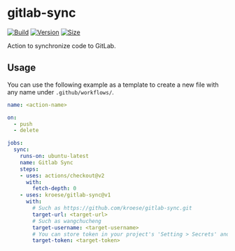 # gitlab-sync
[![Build](https://github.com/kroese/gitlab-sync/workflows/Build/badge.svg)](https://github.com/kroese/gitlab-sync/)
[![Version](https://img.shields.io/github/v/tag/kroese/gitlab-sync?label=version&color=066da5)](https://github.com/kroese/gitlab-sync/)
[![Size](https://img.shields.io/github/languages/code-size/kroese/gitlab-sync?label=size&color=066da5)](https://github.com/kroese/gitlab-sync/)

Action to synchronize code to GitLab.

## Usage

You can use the following example as a template to create a new file with any name under `.github/workflows/`.

```yaml
name: <action-name>

on: 
  - push
  - delete

jobs:
  sync:
    runs-on: ubuntu-latest
    name: Gitlab Sync
    steps:
    - uses: actions/checkout@v2
      with:
        fetch-depth: 0
    - uses: kroese/gitlab-sync@v1
      with:
        # Such as https://github.com/kroese/gitlab-sync.git
        target-url: <target-url>
        # Such as wangchucheng
        target-username: <target-username>
        # You can store token in your project's 'Setting > Secrets' and reference the name here. Such as ${{ secrets.ACCESS_TOKEN }}
        target-token: <target-token>
```
